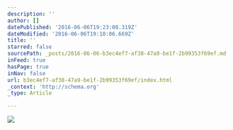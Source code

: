 ```yaml
---
description: ''
author: []
datePublished: '2016-06-06T19:23:00.319Z'
dateModified: '2016-06-06T19:10:06.669Z'
title: ''
starred: false
sourcePath: _posts/2016-06-06-b3ec4ef7-af38-47a9-be1f-2b99353f69ef.md
inFeed: true
hasPage: true
inNav: false
url: b3ec4ef7-af38-47a9-be1f-2b99353f69ef/index.html
_context: 'http://schema.org'
_type: Article

---
```

![](https://the-grid-user-content.s3-us-west-2.amazonaws.com/ba9bf512-0771-463d-9c55-fa3da1595641.jpg)